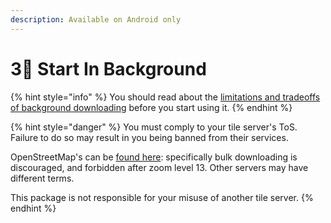 ```yaml
---
description: Available on Android only
---
```


# 3⃣ Start In Background

{% hint style="info" %}
You should read about the [limitations and tradeoffs of background downloading](limitations.md) before you start using it.
{% endhint %}

{% hint style="danger" %}
You must comply to your tile server's ToS. Failure to do so may result in you being banned from their services.

OpenStreetMap's can be [found here](https://operations.osmfoundation.org/policies/tiles): specifically bulk downloading is discouraged, and forbidden after zoom level 13. Other servers may have different terms.

This package is not responsible for your misuse of another tile server.
{% endhint %}
